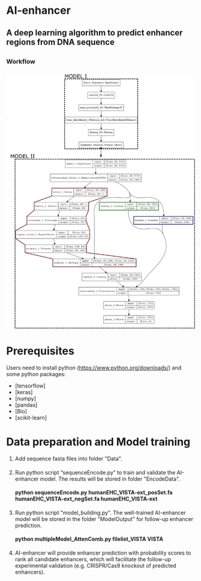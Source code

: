 # AI-enhancer
## A deep learning algorithm to predict enhancer regions from DNA sequence <h2> 
### Workflow <h3> 
![GitHub Logo](/images/Model_plot.png)

# Prerequisites
  Users need to install python (https://www.python.org/downloads/) and some python packages:
   * [tensorflow]
   * [keras]
   * [numpy]
   * [pandas]
   * [Bio]
   * [scikit-learn]
   
# Data preparation and Model training
 1. Add sequence fasta files into folder "Data". <h4> 
 2. Run python script “sequenceEncode.py” to train and validate the AI-enhancer model. The results will be stored in folder "EncodeData". <h4> 
    python sequenceEncode.py humanEHC_VISTA-ext_posSet.fa humanEHC_VISTA-ext_negSet.fa humanEHC_VISTA-ext<h4> 
 3. Run python script "model_building.py". The well-trained AI-enhancer model will be stored in the folder "ModelOutput" for follow-up enhancer prediction. <h4> 
    python multipleModel_AttenComb.py filelist_VISTA VISTA<h4> 
 4. AI-enhancer will provide enhancer prediction with probability scores to rank all candidate enhancers, which will facilitate the follow-up experimental validation (e.g. CRISPR/Cas9 knockout of predicted enhancers). <h4>
